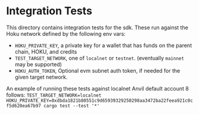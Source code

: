 # Integration Tests

This directory contains integration tests for the sdk.  These run against the Hoku network defined by the following env vars:
  - `HOKU_PRIVATE_KEY`, a private key for a wallet that has funds on the parent chain, HOKU, and credits
  - `TEST_TARGET_NETWORK`, one of `localnet` or `testnet`. (eventually `mainnet` may be supported)
  - `HOKU_AUTH_TOKEN`, Optional evm subnet auth token, if needed for the given target network.

An example of running these tests against localnet Anvil default account 8 follows:
`TEST_TARGET_NETWORK=localnet HOKU_PRIVATE_KEY=0xdbda1821b80551c9d65939329250298aa3472ba22feea921c0cf5d620ea67b97 cargo test --test '*'`
